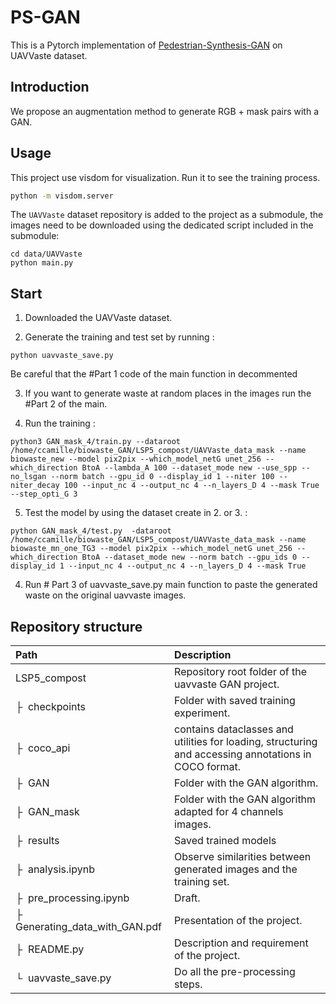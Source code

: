 # PS-GAN
This is a Pytorch implementation of [Pedestrian-Synthesis-GAN](https://github.com/yifanjiang19/Pedestrian-Synthesis-GAN) on UAVVaste dataset.

## Introduction

We propose an augmentation method to generate RGB + mask pairs with a GAN.

## Usage

This project use visdom for visualization. Run it to see the training process.

```bash
python -m visdom.server
```

The `UAVVaste` dataset repository is added to the project as a submodule, the images need to be downloaded using the dedicated script included in the submodule:
```
cd data/UAVVaste
python main.py
```


## Start

1. Downloaded the UAVVaste dataset.

2. Generate the training and test set by running :
```
python uavvaste_save.py
```
Be careful that the #Part 1 code of the main function in decommented

3. If you want to generate waste at random places in the images run the 	#Part 2 of the main.

4. Run the training :
```
python3 GAN_mask_4/train.py --dataroot /home/ccamille/biowaste_GAN/LSP5_compost/UAVVaste_data_mask --name biowaste_new --model pix2pix --which_model_netG unet_256 --which_direction BtoA --lambda_A 100 --dataset_mode new --use_spp --no_lsgan --norm batch --gpu_id 0 --display_id 1 --niter 100 --niter_decay 100 --input_nc 4 --output_nc 4 --n_layers_D 4 --mask True --step_opti_G 3
```

5. Test the model by using the dataset create in 2. or 3. :
```
python GAN_mask_4/test.py  -dataroot /home/ccamille/biowaste_GAN/LSP5_compost/UAVVaste_data_mask --name biowaste_mn_one_TG3 --model pix2pix --which_model_netG unet_256 --which_direction BtoA --dataset_mode new --norm batch --gpu_ids 0 --display_id 1 --input_nc 4 --output_nc 4 --n_layers_D 4 --mask True
```

4. Run 	# Part 3 of uavvaste_save.py main function to paste the generated waste on the original uavvaste images.


## Repository structure

| Path | Description
| :--- | :----------
| LSP5_compost | Repository root folder of the uavvaste GAN project.
| &boxvr;&nbsp; checkpoints | Folder with saved training experiment.
| &boxvr;&nbsp; coco_api | contains dataclasses and utilities for loading, structuring and accessing annotations in COCO format.
| &boxvr;&nbsp; GAN | Folder with the GAN algorithm.
| &boxvr;&nbsp; GAN_mask | Folder with the GAN algorithm adapted for 4 channels images.
| &boxvr;&nbsp; results | Saved trained models
| &boxvr;&nbsp; analysis.ipynb | Observe similarities between generated images and the training set.
| &boxvr;&nbsp; pre_processing.ipynb | Draft. 
| &boxvr;&nbsp; Generating_data_with_GAN.pdf | Presentation of the project.
| &boxvr;&nbsp; README.py | Description and requirement of the project.
| &boxur;&nbsp; uavvaste_save.py | Do all the pre-processing steps.
